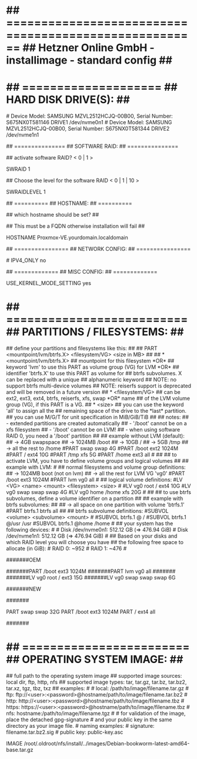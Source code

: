 \## ====================================================== \## Hetzner
Online GmbH - installimage - standard config \##
======================================================

\## ==================== \## HARD DISK DRIVE(S): \##
====================

\# Device Model: SAMSUNG MZVL2512HCJQ-00B00, Serial Number:
S675NX0T581146 DRIVE1 /dev/nvme0n1 \# Device Model: SAMSUNG
MZVL2512HCJQ-00B00, Serial Number: S675NX0T581344 DRIVE2 /dev/nvme1n1

\## =============== \## SOFTWARE RAID: \## ===============

\## activate software RAID? \< 0 \| 1 \>

SWRAID 1

\## Choose the level for the software RAID \< 0 \| 1 \| 10 \>

SWRAIDLEVEL 1

\## ========== \## HOSTNAME: \## ==========

\## which hostname should be set? \##

\## This must be a FQDN otherwise installation will fail \##

HOSTNAME Proxmox-VE.yourdomain.localdomain

\## ================ \## NETWORK CONFIG: \## ================

\# IPV4_ONLY no

\## ============= \## MISC CONFIG: \## =============

USE_KERNEL_MODE_SETTING yes

\## ========================== \## PARTITIONS / FILESYSTEMS: \##
==========================

\## define your partitions and filesystems like this: \## \## PART
\<mountpoint/lvm/btrfs.X\> \<filesystem/VG\> \<size in MB\> \## \## \*
\<mountpoint/lvm/btrfs.X\> \## mountpoint for this filesystem \*OR\* \##
keyword \'lvm\' to use this PART as volume group (VG) for LVM \*OR\* \##
identifier \'btrfs.X\' to use this PART as volume for \## btrfs
subvolumes. X can be replaced with a unique \## alphanumeric keyword \##
NOTE: no support btrfs multi-device volumes \## NOTE: reiserfs support
is deprecated and will be removed in a future version \## \*
\<filesystem/VG\> \## can be ext2, ext3, ext4, btrfs, reiserfs, xfs,
swap \*OR\* name \## of the LVM volume group (VG), if this PART is a VG.
\## \* \<size\> \## you can use the keyword \'all\' to assign all the
\## remaining space of the drive to the \*last\* partition. \## you can
use M/G/T for unit specification in MiB/GiB/TiB \## \## notes: \## -
extended partitions are created automatically \## - \'/boot\' cannot be
on a xfs filesystem \## - \'/boot\' cannot be on LVM! \## - when using
software RAID 0, you need a \'/boot\' partition \## \## example without
LVM (default): \## -\> 4GB swapspace \## -\> 1024MB /boot \## -\> 10GB /
\## -\> 5GB /tmp \## -\> all the rest to /home #PART swap swap 4G #PART
/boot ext2 1024M #PART / ext4 10G #PART /tmp xfs 5G #PART /home ext3 all
\# \## \## to activate LVM, you have to define volume groups and logical
volumes \## \## example with LVM: \# \## normal filesystems and volume
group definitions: \## -\> 1024MB boot (not on lvm) \## -\> all the rest
for LVM VG \'vg0\' #PART /boot ext3 1024M #PART lvm vg0 all \# \##
logical volume definitions: #LV \<VG\> \<name\> \<mount\> \<filesystem\>
\<size\> \# #LV vg0 root / ext4 10G #LV vg0 swap swap swap 4G #LV vg0
home /home xfs 20G \# \## \## to use btrfs subvolumes, define a volume
identifier on a partition \## \## example with btrfs subvolumes: \## \##
-\> all space on one partition with volume \'btrfs.1\' #PART btrfs.1
btrfs all \## \## btrfs subvolume definitions: #SUBVOL \<volume\>
\<subvolume\> \<mount\> \# #SUBVOL btrfs.1 @ / #SUBVOL btrfs.1 @/usr
/usr #SUBVOL btrfs.1 \@home /home \# \## your system has the following
devices: \# \# Disk /dev/nvme0n1: 512.12 GB (=\> 476.94 GiB) \# Disk
/dev/nvme1n1: 512.12 GB (=\> 476.94 GiB) \# \## Based on your disks and
which RAID level you will choose you have \## the following free space
to allocate (in GiB): \# RAID 0: \~952 \# RAID 1: \~476 \#

#######OEM

#######PART /boot ext3 1024M #######PART lvm vg0 all \####### #######LV
vg0 root / ext3 15G #######LV vg0 swap swap swap 6G

#######NEW

\#######

PART swap swap 32G PART /boot ext3 1024M PART / ext4 all

\#######

\## ======================== \## OPERATING SYSTEM IMAGE: \##
========================

\## full path to the operating system image \## supported image sources:
local dir, ftp, http, nfs \## supported image types: tar, tar.gz,
tar.bz, tar.bz2, tar.xz, tgz, tbz, txz \## examples: \# \# local:
/path/to/image/filename.tar.gz \# ftp:
ftp://\<user\>:\<password\>@hostname/path/to/image/filename.tar.bz2 \#
http: http://\<user\>:\<password\>@hostname/path/to/image/filename.tbz
\# https:
https://\<user\>:\<password\>@hostname/path/to/image/filename.tbz \#
nfs: hostname:/path/to/image/filename.tgz \# \# for validation of the
image, place the detached gpg-signature \# and your public key in the
same directory as your image file. \# naming examples: \# signature:
filename.tar.bz2.sig \# public key: public-key.asc

IMAGE
/root/.oldroot/nfs/install/../images/Debian-bookworm-latest-amd64-base.tar.gz
